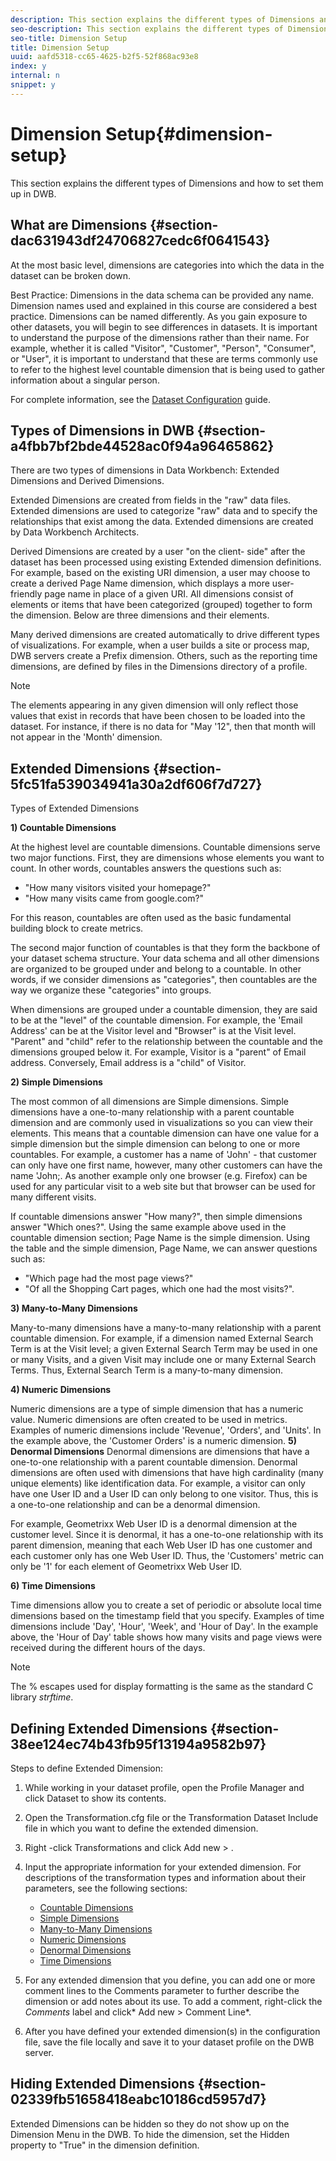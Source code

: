 ```yaml
---
description: This section explains the different types of Dimensions and how to set them up in DWB.
seo-description: This section explains the different types of Dimensions and how to set them up in DWB.
seo-title: Dimension Setup
title: Dimension Setup
uuid: aafd5318-cc65-4625-b2f5-52f868ac93e8
index: y
internal: n
snippet: y
---
```


# Dimension Setup{#dimension-setup}

This section explains the different types of Dimensions and how to set them up in DWB.

## What are Dimensions {#section-dac631943df24706827cedc6f0641543}

At the most basic level, dimensions are categories into which the data in the dataset can be broken down.

Best Practice: Dimensions in the data schema can be provided any name. Dimension names used and explained in this course are considered a best practice. Dimensions can be named differently. As you gain exposure to other datasets, you will begin to see differences in datasets. It is important to understand the purpose of the dimensions rather than their name. For example, whether it is called "Visitor", "Customer", "Person", "Consumer", or "User", it is important to understand that these are terms commonly use to refer to the highest level countable dimension that is being used to gather information about a singular person.

For complete information, see the [Dataset Configuration](https://marketing.adobe.com/resources/help/en_US/insight/dataset/) guide.

## Types of Dimensions in DWB {#section-a4fbb7bf2bde44528ac0f94a96465862}

There are two types of dimensions in Data Workbench: Extended Dimensions and Derived Dimensions.

Extended Dimensions are created from fields in the "raw" data files. Extended dimensions are used to categorize "raw" data and to specify the relationships that exist among the data. Extended dimensions are created by Data Workbench Architects.

Derived Dimensions are created by a user "on the client- side" after the dataset has been processed using existing Extended dimension definitions. For example, based on the existing URI dimension, a user may choose to create a derived Page Name dimension, which displays a more user-friendly page name in place of a given URI. All dimensions consist of elements or items that have been categorized (grouped) together to form the dimension. Below are three dimensions and their elements.

Many derived dimensions are created automatically to drive different types of visualizations. For example, when a user builds a site or process map, DWB servers create a Prefix dimension. Others, such as the reporting time dimensions, are defined by files in the Dimensions directory of a profile.

>[!NOTE]
>
>The elements appearing in any given dimension will only reflect those values that exist in records that have been chosen to be loaded into the dataset. For instance, if there is no data for "May '12", then that month will not appear in the 'Month' dimension.

## Extended Dimensions {#section-5fc51fa539034941a30a2df606f7d727}

Types of Extended Dimensions

**1) Countable Dimensions**

At the highest level are countable dimensions. Countable dimensions serve two major functions. First, they are dimensions whose elements you want to count. In other words, countables answers the questions such as:

* "How many visitors visited your homepage?" 
* "How many visits came from google.com?"

For this reason, countables are often used as the basic fundamental building block to create metrics.

The second major function of countables is that they form the backbone of your dataset schema structure. Your data schema and all other dimensions are organized to be grouped under and belong to a countable. In other words, if we consider dimensions as "categories", then countables are the way we organize these "categories" into groups.

When dimensions are grouped under a countable dimension, they are said to be at the "level" of the countable dimension. For example, the 'Email Address' can be at the Visitor level and "Browser" is at the Visit level. "Parent" and "child" refer to the relationship between the countable and the dimensions grouped below it. For example, Visitor is a "parent" of Email address. Conversely, Email address is a "child" of Visitor.

**2) Simple Dimensions**

The most common of all dimensions are Simple dimensions. Simple dimensions have a one-to-many relationship with a parent countable dimension and are commonly used in visualizations so you can view their elements. This means that a countable dimension can have one value for a simple dimension but the simple dimension can belong to one or more countables. For example, a customer has a name of 'John' - that customer can only have one first name, however, many other customers can have the name 'John;. As another example only one browser (e.g. Firefox) can be used for any particular visit to a web site but that browser can be used for many different visits.

If countable dimensions answer "How many?", then simple dimensions answer "Which ones?". Using the same example above used in the countable dimension section; Page Name is the simple dimension. Using the table and the simple dimension, Page Name, we can answer questions such as:

* "Which page had the most page views?" 
* "Of all the Shopping Cart pages, which one had the most visits?".

**3) Many-to-Many Dimensions**

Many-to-many dimensions have a many-to-many relationship with a parent countable dimension. For example, if a dimension named External Search Term is at the Visit level; a given External Search Term may be used in one or many Visits, and a given Visit may include one or many External Search Terms. Thus, External Search Term is a many-to-many dimension.

**4) Numeric Dimensions**

Numeric dimensions are a type of simple dimension that has a numeric value. Numeric dimensions are often created to be used in metrics. Examples of numeric dimensions include 'Revenue', 'Orders', and 'Units'. In the example above, the 'Customer Orders' is a numeric dimension. 
**5) Denormal Dimensions** Denormal dimensions are dimensions that have a one-to-one relationship with a parent countable dimension. Denormal dimensions are often used with dimensions that have high cardinality (many unique elements) like identification data. For example, a visitor can only have one User ID and a User ID can only belong to one visitor. Thus, this is a one-to-one relationship and can be a denormal dimension.

For example, Geometrixx Web User ID is a denormal dimension at the customer level. Since it is denormal, it has a one-to-one relationship with its parent dimension, meaning that each Web User ID has one customer and each customer only has one Web User ID. Thus, the 'Customers' metric can only be '1' for each element of Geometrixx Web User ID.

**6) Time Dimensions**

Time dimensions allow you to create a set of periodic or absolute local time dimensions based on the timestamp field that you specify. Examples of time dimensions include 'Day', 'Hour', 'Week', and 'Hour of Day'. In the example above, the 'Hour of Day' table shows how many visits and page views were received during the different hours of the days.

>[!NOTE]
>
>The % escapes used for display formatting is the same as the standard C library *strftime*.

## Defining Extended Dimensions {#section-38ee124ec74b43fb95f13194a9582b97}

Steps to define Extended Dimension:

1. While working in your dataset profile, open the Profile Manager and click Dataset to show its contents. 
1. Open the Transformation.cfg file or the Transformation Dataset Include file in which you want to define the extended dimension. 
1. Right -click Transformations and click Add new > <Extended dimension type>. 
1. Input the appropriate information for your extended dimension. For descriptions of the transformation types and information about their parameters, see the following sections:

    * [Countable Dimensions](https://marketing.adobe.com/resources/help/en_US/insight/dataset/c_count_dim.html#concept_F28B633419494E7BBC510012DBFCC6F8) 
    * [Simple Dimensions](https://marketing.adobe.com/resources/help/en_US/insight/dataset/c_simple_dim.html#concept_C1D804DAC4094489AFE61560D2908181) 
    * [Many-to-Many Dimensions](https://marketing.adobe.com/resources/help/en_US/insight/dataset/c_many_dim.html#concept_5ED3CCA8B2194D4F96134F6238040998) 
    * [Numeric Dimensions](https://marketing.adobe.com/resources/help/en_US/insight/dataset/c_num_dim.html#concept_8513B9AFAFF447C8B334410B565B91ED) 
    * [Denormal Dimensions](https://marketing.adobe.com/resources/help/en_US/insight/dataset/c_denormal_dim.html#concept_54A2600B8EE748B7ACFF405DACCF3489) 
    * [Time Dimensions](https://marketing.adobe.com/resources/help/en_US/insight/dataset/c_time_dim.html#concept_1E4EEB8D33964BB2A8D5768D6439DF67)

1. For any extended dimension that you define, you can add one or more comment lines to the Comments parameter to further describe the dimension or add notes about its use. To add a comment, right-click the *Comments* label and click* Add new > Comment Line*. 

1. After you have defined your extended dimension(s) in the configuration file, save the file locally and save it to your dataset profile on the DWB server.

## Hiding Extended Dimensions {#section-02339fb51658418eabc10186cd5957d7}

Extended Dimensions can be hidden so they do not show up on the Dimension Menu in the DWB. To hide the dimension, set the Hidden property to "True" in the dimension definition. 
